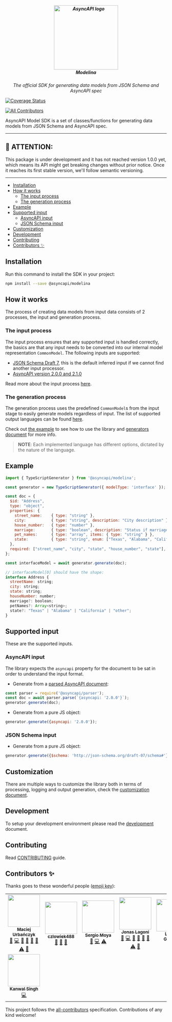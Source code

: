 <h5 align="center">
  <br>
  <a href="https://www.asyncapi.org"><img src="https://github.com/asyncapi/parser-nodejs/raw/master/assets/logo.png" alt="AsyncAPI logo" width="200"></a>
  <br>
  Modelina
</h5>
<p align="center">
  <em>The official SDK for generating data models from JSON Schema and AsyncAPI spec</em>
</p>

[![Coverage Status](https://coveralls.io/repos/github/asyncapi/modelina/badge.svg?branch=master)](https://coveralls.io/github/asyncapi/modelina?branch=master)
<!-- ALL-CONTRIBUTORS-BADGE:START - Do not remove or modify this section -->
[![All Contributors](https://img.shields.io/badge/all_contributors-8-orange.svg?style=flat-square)](#contributors-)
<!-- ALL-CONTRIBUTORS-BADGE:END -->

AsyncAPI Model SDK is a set of classes/functions for generating data models from JSON Schema and AsyncAPI spec.

---

## :loudspeaker: ATTENTION:

This package is under development and it has not reached version 1.0.0 yet, which means its API might get breaking changes without prior notice. Once it reaches its first stable version, we'll follow semantic versioning.

---

<!-- toc is generated with GitHub Actions do not remove toc markers -->

<!-- toc -->

- [Installation](#installation)
- [How it works](#how-it-works)
  * [The input process](#the-input-process)
  * [The generation process](#the-generation-process)
- [Example](#example)
- [Supported input](#supported-input)
  * [AsyncAPI input](#asyncapi-input)
  * [JSON Schema input](#json-schema-input)
- [Customization](#customization)
- [Development](#development)
- [Contributing](#contributing)
- [Contributors ✨](#contributors-%E2%9C%A8)

<!-- tocstop -->

## Installation

Run this command to install the SDK in your project:

```bash
npm install --save @asyncapi/modelina
```

## How it works

The process of creating data models from input data consists of 2 processes, the input and generation process.

### The input process

The input process ensures that any supported input is handled correctly, the basics are that any input needs to be converted into our internal model representation `CommonModel`. The following inputs are supported:

- [JSON Schema Draft 7](#JSON-Schema-input), this is the default inferred input if we cannot find another input processor.
- [AsyncAPI version 2.0.0 and 2.1.0](#AsyncAPI-input)

Read more about the input process [here](./docs/input_processing.md).

### The generation process

The generation process uses the predefined `CommonModel`s from the input stage to easily generate models regardless of input. 
The list of supported output languages can be found [here](./docs/generators.md#supported-languages).

Check out [the example](#example) to see how to use the library and [generators document](./docs/generators.md) for more info.

> **NOTE**: Each implemented language has different options, dictated by the nature of the language.

## Example

```js
import { TypeScriptGenerator } from '@asyncapi/modelina';

const generator = new TypeScriptGenerator({ modelType: 'interface' });

const doc = {
  $id: "Address",
  type: "object",
  properties: {
    street_name:    { type: "string" },
    city:           { type: "string", description: "City description" },
    house_number:   { type: "number" },
    marriage:       { type: "boolean", description: "Status if marriage live in given house" },
    pet_names:      { type: "array", items: { type: "string" } },
    state:          { type: "string", enum: ["Texas", "Alabama", "California", "other"] },
  },
  required: ["street_name", "city", "state", "house_number", "state"],
};

const interfaceModel = await generator.generate(doc);

// interfaceModel[0] should have the shape:
interface Address {
  streetName: string;
  city: string;
  state: string;
  houseNumber: number;
  marriage?: boolean;
  petNames?: Array<string>;
  state?: "Texas" | "Alabama" | "California" | "other";
}
```
## Supported input

These are the supported inputs.

### AsyncAPI input

The library expects the `asyncapi` property for the document to be sat in order to understand the input format.

- Generate from a [parsed AsyncAPI document](https://github.com/asyncapi/parser-js):

```js
const parser = require('@asyncapi/parser');
const doc = await parser.parse(`{asyncapi: '2.0.0'}`);
generator.generate(doc);
```

- Generate from a pure JS object:

```js
generator.generate({asyncapi: '2.0.0'});
```

### JSON Schema input

- Generate from a pure JS object:

```js
generator.generate({$schema: 'http://json-schema.org/draft-07/schema#'});
```

## Customization

There are multiple ways to customize the library both in terms of processing, logging and output generation, check the [customization document](./docs/customization.md).

## Development
To setup your development environment please read the [development](./docs/development.md) document.

## Contributing

Read [CONTRIBUTING](https://github.com/asyncapi/.github/blob/master/CONTRIBUTING.md) guide.

## Contributors ✨

Thanks goes to these wonderful people ([emoji key](https://allcontributors.org/docs/en/emoji-key)):

<!-- ALL-CONTRIBUTORS-LIST:START - Do not remove or modify this section -->
<!-- prettier-ignore-start -->
<!-- markdownlint-disable -->
<table>
  <tr>
    <td align="center"><a href="https://github.com/magicmatatjahu"><img src="https://avatars.githubusercontent.com/u/20404945?v=4?s=100" width="100px;" alt=""/><br /><sub><b>Maciej Urbańczyk</b></sub></a><br /><a href="https://github.com/asyncapi/modelina/issues?q=author%3Amagicmatatjahu" title="Bug reports">🐛</a> <a href="https://github.com/asyncapi/modelina/commits?author=magicmatatjahu" title="Code">💻</a> <a href="https://github.com/asyncapi/modelina/commits?author=magicmatatjahu" title="Documentation">📖</a> <a href="#ideas-magicmatatjahu" title="Ideas, Planning, & Feedback">🤔</a> <a href="#maintenance-magicmatatjahu" title="Maintenance">🚧</a> <a href="#question-magicmatatjahu" title="Answering Questions">💬</a> <a href="https://github.com/asyncapi/modelina/commits?author=magicmatatjahu" title="Tests">⚠️</a> <a href="https://github.com/asyncapi/modelina/pulls?q=is%3Apr+reviewed-by%3Amagicmatatjahu" title="Reviewed Pull Requests">👀</a></td>
    <td align="center"><a href="https://github.com/czlowiek488"><img src="https://avatars.githubusercontent.com/u/34620109?v=4?s=100" width="100px;" alt=""/><br /><sub><b>czlowiek488</b></sub></a><br /><a href="https://github.com/asyncapi/modelina/issues?q=author%3Aczlowiek488" title="Bug reports">🐛</a> <a href="https://github.com/asyncapi/modelina/pulls?q=is%3Apr+reviewed-by%3Aczlowiek488" title="Reviewed Pull Requests">👀</a> <a href="#ideas-czlowiek488" title="Ideas, Planning, & Feedback">🤔</a></td>
    <td align="center"><a href="https://github.com/smoya"><img src="https://avatars.githubusercontent.com/u/1083296?v=4?s=100" width="100px;" alt=""/><br /><sub><b>Sergio Moya</b></sub></a><br /><a href="https://github.com/asyncapi/modelina/issues?q=author%3Asmoya" title="Bug reports">🐛</a> <a href="https://github.com/asyncapi/modelina/commits?author=smoya" title="Code">💻</a> <a href="https://github.com/asyncapi/modelina/commits?author=smoya" title="Tests">⚠️</a></td>
    <td align="center"><a href="https://github.com/jonaslagoni"><img src="https://avatars.githubusercontent.com/u/13396189?v=4?s=100" width="100px;" alt=""/><br /><sub><b>Jonas Lagoni</b></sub></a><br /><a href="https://github.com/asyncapi/modelina/issues?q=author%3Ajonaslagoni" title="Bug reports">🐛</a> <a href="https://github.com/asyncapi/modelina/commits?author=jonaslagoni" title="Code">💻</a> <a href="https://github.com/asyncapi/modelina/commits?author=jonaslagoni" title="Documentation">📖</a> <a href="#ideas-jonaslagoni" title="Ideas, Planning, & Feedback">🤔</a> <a href="#maintenance-jonaslagoni" title="Maintenance">🚧</a> <a href="#question-jonaslagoni" title="Answering Questions">💬</a> <a href="https://github.com/asyncapi/modelina/commits?author=jonaslagoni" title="Tests">⚠️</a> <a href="https://github.com/asyncapi/modelina/pulls?q=is%3Apr+reviewed-by%3Ajonaslagoni" title="Reviewed Pull Requests">👀</a></td>
    <td align="center"><a href="https://dev.to/derberg"><img src="https://avatars.githubusercontent.com/u/6995927?v=4?s=100" width="100px;" alt=""/><br /><sub><b>Lukasz Gornicki</b></sub></a><br /><a href="https://github.com/asyncapi/modelina/pulls?q=is%3Apr+reviewed-by%3Aderberg" title="Reviewed Pull Requests">👀</a></td>
    <td align="center"><a href="https://github.com/arjungarg07"><img src="https://avatars.githubusercontent.com/u/53009722?v=4?s=100" width="100px;" alt=""/><br /><sub><b>Arjun Garg</b></sub></a><br /><a href="https://github.com/asyncapi/modelina/commits?author=arjungarg07" title="Code">💻</a></td>
    <td align="center"><a href="http://www.fmvilas.com"><img src="https://avatars.githubusercontent.com/u/242119?v=4?s=100" width="100px;" alt=""/><br /><sub><b>Fran Méndez</b></sub></a><br /><a href="https://github.com/asyncapi/modelina/pulls?q=is%3Apr+reviewed-by%3Afmvilas" title="Reviewed Pull Requests">👀</a></td>
  </tr>
  <tr>
    <td align="center"><a href="https://github.com/Blakelist7"><img src="https://avatars.githubusercontent.com/u/54525960?v=4?s=100" width="100px;" alt=""/><br /><sub><b>Kanwal Singh</b></sub></a><br /><a href="https://github.com/asyncapi/modelina/commits?author=Blakelist7" title="Code">💻</a></td>
  </tr>
</table>

<!-- markdownlint-restore -->
<!-- prettier-ignore-end -->

<!-- ALL-CONTRIBUTORS-LIST:END -->

This project follows the [all-contributors](https://github.com/all-contributors/all-contributors) specification. Contributions of any kind welcome!
